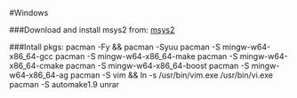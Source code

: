 
#Windows

###Download and install msys2 from:
[msys2](https://repo.msys2.org/distrib/x86_64)

###Intall pkgs:
    pacman -Fy && pacman -Syuu
    pacman -S mingw-w64-x86_64-gcc
    pacman -S mingw-w64-x86_64-make
    pacman -S mingw-w64-x86_64-cmake
    pacman -S mingw-w64-x86_64-boost
    pacman -S mingw-w64-x86_64-ag
    pacman -S vim && ln -s /usr/bin/vim.exe /usr/bin/vi.exe
    pacman -S automake1.9 unrar

